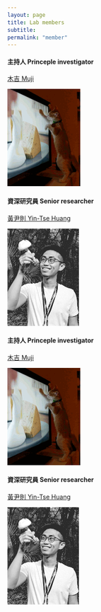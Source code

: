 ```yaml
---
layout: page
title: Lab members
subtitle:
permalink: "member"
---
```

<div class="container">
<div class="row">
  <div class="col-md-6">
    <h4>主持人 Princeple investigator</h4>
    <p><a href="ythuang">木吉 Muji</a></p>
    <img src="/assets/img/people/Muji_TV_crop.gif">
  </div>
  <div class="col-md-6">
    <h4>資深研究員 Senior researcher</h4>
    <p><a href="ythuang">黃尹則 Yin-Tse Huang</a></p>
    <img src="/assets/img/people/MeintheField_220px.png">
 </div>
</div>



<div class="container">
<div class="row">
    <div class="col-md-6"><h4>主持人 Princeple investigator</h4></div>
    <div class="mt-0"><p><a href="ythuang">木吉 Muji</a></p>
    </div>
    <img src="/assets/img/people/Muji_TV_crop.gif">
  </div>
    <div class="col-md-6"><h4>資深研究員 Senior researcher</h4></div>
    <div class="mt-0"><p><a href="ythuang">黃尹則 Yin-Tse Huang</a></p></div>
    <div class="mt-0"><img src="/assets/img/people/MeintheField_220px.png"></div>
 </div>
</div>
